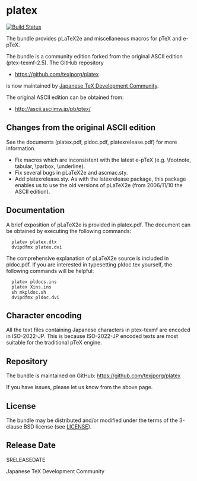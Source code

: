 # platex

[![Build Status](https://travis-ci.org/texjporg/platex.svg?branch=master)](https://travis-ci.org/texjporg/platex)

The bundle provides pLaTeX2e and miscellaneous macros for pTeX and e-pTeX.

The bundle is a community edition forked from the original ASCII edition
(ptex-texmf-2.5). The GitHub repository

- https://github.com/texjporg/platex

is now maintained by [Japanese TeX Development Community](http://texjp.org).

The original ASCII edition can be obtained from:

- http://ascii.asciimw.jp/pb/ptex/

## Changes from the original ASCII edition

See the documents (platex.pdf, pldoc.pdf, platexrelease.pdf) for more information.

- Fix macros which are inconsistent with the latest e-pTeX
  (e.g. \footnote, tabular, \parbox, \underline).
- Fix several bugs in pLaTeX2e and ascmac.sty.
- Add platexrelease.sty. As with the latexrelease package, this
  package enables us to use the old versions of pLaTeX2e (from
  2006/11/10 the ASCII edition).

## Documentation

A brief exposition of pLaTeX2e is provided in platex.pdf.
The document can be obtained by executing the following commands:

~~~~
  platex platex.dtx
  dvipdfmx platex.dvi
~~~~

The comprehensive explanation of pLaTeX2e source is included in
pldoc.pdf. If you are interested in typesetting pldoc.tex yourself,
the following commands will be helpful:

~~~~
  platex pldocs.ins
  platex Xins.ins
  sh mkpldoc.sh
  dvipdfmx pldoc.dvi
~~~~

## Character encoding

All the text files containing Japanese characters in ptex-texmf are
encoded in ISO-2022-JP. This is because ISO-2022-JP encoded texts
are most suitable for the traditional pTeX engine.

## Repository

The bundle is maintained on GitHub:
https://github.com/texjporg/platex

If you have issues, please let us know from the above page.

## License

The bundle may be distributed and/or modified under the terms of
the 3-clause BSD license (see [LICENSE](./LICENSE)).

## Release Date

$RELEASEDATE

Japanese TeX Development Community
